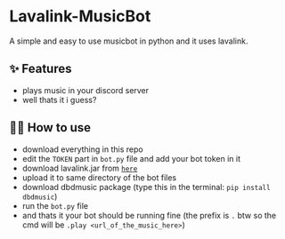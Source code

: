 # Lavalink-MusicBot

A simple and easy to use musicbot in python and it uses lavalink.

## ✨ Features

- plays music in your discord server
- well thats it i guess?

## 💁‍♀️ How to use

- download everything in this repo
- edit the `TOKEN` part in `bot.py` file and add your bot token in it
- download lavalink.jar from [`here`](https://github.com/freyacodes/Lavalink/releases/download/3.4/Lavalink.jar)
- upload it to same directory of the bot files
- download dbdmusic package (type this in the terminal: `pip install dbdmusic`)
- run the `bot.py` file
- and thats it your bot should be running fine (the prefix  is `.` btw so the cmd will be `.play <url_of_the_music_here>`)


